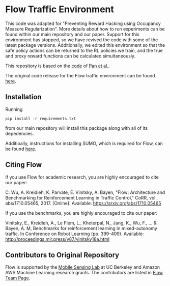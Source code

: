 
# Flow Traffic Environment
This code was adapted for "Preventing Reward Hacking using Occupancy Measure Regularization". More details about how to run experiments can be found within our main repository and our paper. Support for this environment has stopped, so we have revived the code with some of the latest package versions. Additionally, we edited this environment so that the safe policy actions can be returned to the RL policies we train, and the true and proxy reward functions can be calculated simultaneously. 

This repository is based on the [code](https://github.com/aypan17/reward-misspecification/tree/main/flow) of [Pan et al.](https://arxiv.org/abs/2201.03544). 

The original code release for the Flow traffic environment can be found [here](https://github.com/flow-project/flow).

## Installation
Running 
```
pip install -r requirements.txt
```
from our main repository will install this package along with all of its depedencies.

Additioally, instructions for installing SUMO, which is required for Flow, can be found [here](https://flow.readthedocs.io/en/latest/flow_setup.html).

## Citing Flow

If you use Flow for academic research, you are highly encouraged to cite our paper:

C. Wu, A. Kreidieh, K. Parvate, E. Vinitsky, A. Bayen, "Flow: Architecture and Benchmarking for Reinforcement Learning in Traffic Control," CoRR, vol. abs/1710.05465, 2017. [Online]. Available: https://arxiv.org/abs/1710.05465

If you use the benchmarks, you are highly encouraged to cite our paper:

Vinitsky, E., Kreidieh, A., Le Flem, L., Kheterpal, N., Jang, K., Wu, F., ... & Bayen, A. M,  Benchmarks for reinforcement learning in mixed-autonomy traffic. In Conference on Robot Learning (pp. 399-409). Available: http://proceedings.mlr.press/v87/vinitsky18a.html

## Contributors to Original Repository

Flow is supported by the [Mobile Sensing Lab](http://bayen.eecs.berkeley.edu/) at UC Berkeley and Amazon AWS Machine Learning research grants. The contributors are listed in [Flow Team Page](https://flow-project.github.io/team.html).
